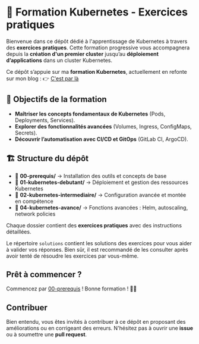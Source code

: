 # 📘 Formation Kubernetes - Exercices pratiques

Bienvenue dans ce dépôt dédié à l'apprentissage de Kubernetes à travers des
**exercices pratiques**. Cette formation progressive vous accompagnera depuis la
**création d'un premier cluster** jusqu’au **déploiement d’applications** dans
un cluster Kubernetes.

Ce dépôt s’appuie sur ma **formation Kubernetes**, actuellement en refonte sur
mon blog : 👉 [C'est par là](https://blog.stephane-robert.info/docs/conteneurs/orchestrateurs/kubernetes/)

## 🎯 Objectifs de la formation

- **Maîtriser les concepts fondamentaux de Kubernetes** (Pods, Deployments,
  Services).
- **Explorer des fonctionnalités avancées** (Volumes, Ingress, ConfigMaps,
  Secrets).
- **Découvrir l’automatisation avec CI/CD et GitOps** (GitLab CI, ArgoCD).

## 🏗️ Structure du dépôt

- 📂 **00-prerequis/** → Installation des outils et concepts de base
- 📂 **01-kubernetes-debutant/** → Déploiement et gestion des ressources Kubernetes
- 📂 **02-kubernetes-intermediaire/** → Configuration avancée et montée en
compétence
- 📂 **04-kubernetes-avance/** → Fonctions avancées : Helm,
autoscaling, network policies

Chaque dossier contient des **exercices pratiques** avec des instructions
détaillées.

Le répertoire `solutions` contient les solutions des exercices pour vous aider
à valider vos réponses. Bien sûr, il est recommandé de les consulter après avoir
tenté de résoudre les exercices par vous-même.

## Prêt à commencer ?

Commencez par [00-prerequis](./00-prerequis/) ! Bonne formation ! 🎯🚀

## Contribuer

Bien entendu, vous êtes invités à contribuer à ce dépôt en proposant des améliorations
ou en corrigeant des erreurs. N'hésitez pas à ouvrir une **issue** ou à soumettre
une **pull request**.

